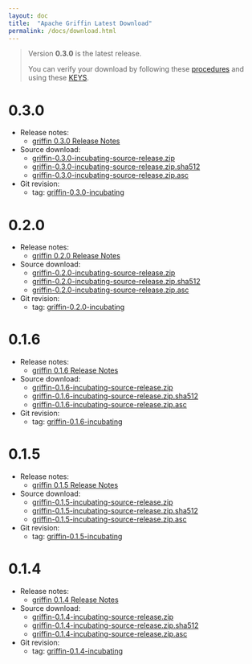 ```yaml
---
layout: doc
title:  "Apache Griffin Latest Download" 
permalink: /docs/download.html
---
```


> Version **0.3.0** is the latest release.
>
> You can verify your download by following these [procedures](https://www.apache.org/info/verification.html) and using these [KEYS](https://dist.apache.org/repos/dist/dev/incubator/griffin/KEYS).

# 0.3.0
* Release notes:
	* [griffin 0.3.0 Release Notes](https://dist.apache.org/repos/dist/dev/incubator/griffin/0.3.0-incubating/CHANGES.txt)
* Source download:
	* [griffin-0.3.0-incubating-source-release.zip](https://dist.apache.org/repos/dist/dev/incubator/griffin/0.3.0-incubating/griffin-0.3.0-incubating-source-release.zip)
	* [griffin-0.3.0-incubating-source-release.zip.sha512](https://dist.apache.org/repos/dist/dev/incubator/griffin/0.3.0-incubating/griffin-0.3.0-incubating-source-release.zip.sha512)
	* [griffin-0.3.0-incubating-source-release.zip.asc](https://dist.apache.org/repos/dist/dev/incubator/griffin/0.3.0-incubating/griffin-0.3.0-incubating-source-release.zip.asc)
* Git revision: 
	* tag: [griffin-0.3.0-incubating](https://git-wip-us.apache.org/repos/asf?p=incubator-griffin.git;a=tag;h=refs/tags/griffin-0.3.0-incubating)


# 0.2.0
* Release notes:
	* [griffin 0.2.0 Release Notes](https://dist.apache.org/repos/dist/dev/incubator/griffin/0.2.0-incubating/CHANGES.txt)
* Source download:
	* [griffin-0.2.0-incubating-source-release.zip](https://dist.apache.org/repos/dist/dev/incubator/griffin/0.2.0-incubating/griffin-0.2.0-incubating-source-release.zip)
	* [griffin-0.2.0-incubating-source-release.zip.sha512](https://dist.apache.org/repos/dist/dev/incubator/griffin/0.2.0-incubating/griffin-0.2.0-incubating-source-release.zip.sha512)
	* [griffin-0.2.0-incubating-source-release.zip.asc](https://dist.apache.org/repos/dist/dev/incubator/griffin/0.2.0-incubating/griffin-0.2.0-incubating-source-release.zip.asc)
* Git revision: 
	* tag: [griffin-0.2.0-incubating](https://git-wip-us.apache.org/repos/asf?p=incubator-griffin.git;a=tag;h=refs/tags/griffin-0.2.0-incubating)

# 0.1.6
* Release notes:
	* [griffin 0.1.6 Release Notes](https://dist.apache.org/repos/dist/dev/incubator/griffin/0.1.6-incubating/CHANGES.txt)
* Source download:
	* [griffin-0.1.6-incubating-source-release.zip](https://dist.apache.org/repos/dist/dev/incubator/griffin/0.1.6-incubating/griffin-0.1.6-incubating-source-release.zip)
	* [griffin-0.1.6-incubating-source-release.zip.sha512](https://dist.apache.org/repos/dist/dev/incubator/griffin/0.1.6-incubating/griffin-0.1.6-incubating-source-release.zip.sha512)
	* [griffin-0.1.6-incubating-source-release.zip.asc](https://dist.apache.org/repos/dist/dev/incubator/griffin/0.1.6-incubating/griffin-0.1.6-incubating-source-release.zip.asc)
* Git revision: 
	* tag: [griffin-0.1.6-incubating](https://git-wip-us.apache.org/repos/asf?p=incubator-griffin.git;a=tag;h=refs/tags/griffin-0.1.6-incubating)

# 0.1.5
* Release notes:
	* [griffin 0.1.5 Release Notes](https://dist.apache.org/repos/dist/dev/incubator/griffin/0.1.5-incubating/CHANGES.txt)
* Source download:
	* [griffin-0.1.5-incubating-source-release.zip](https://dist.apache.org/repos/dist/dev/incubator/griffin/0.1.5-incubating/griffin-0.1.5-incubating-source-release.zip)
	* [griffin-0.1.5-incubating-source-release.zip.sha512](https://dist.apache.org/repos/dist/dev/incubator/griffin/0.1.5-incubating/griffin-0.1.5-incubating-source-release.zip.sha512)
	* [griffin-0.1.5-incubating-source-release.zip.asc](https://dist.apache.org/repos/dist/dev/incubator/griffin/0.1.5-incubating/griffin-0.1.5-incubating-source-release.zip.asc)
* Git revision: 
	* tag: [griffin-0.1.5-incubating](https://git-wip-us.apache.org/repos/asf?p=incubator-griffin.git;a=tag;h=refs/tags/griffin-0.1.5-incubating)

# 0.1.4
* Release notes:
	* [griffin 0.1.4 Release Notes](https://dist.apache.org/repos/dist/dev/incubator/griffin/0.1.4-incubating/CHANGES.txt)
* Source download:
	* [griffin-0.1.4-incubating-source-release.zip](https://dist.apache.org/repos/dist/dev/incubator/griffin/0.1.4-incubating/griffin-0.1.4-incubating-source-release.zip)
	* [griffin-0.1.4-incubating-source-release.zip.sha512](https://dist.apache.org/repos/dist/dev/incubator/griffin/0.1.4-incubating/griffin-0.1.4-incubating-source-release.zip.sha512)
	* [griffin-0.1.4-incubating-source-release.zip.asc](https://dist.apache.org/repos/dist/dev/incubator/griffin/0.1.4-incubating/griffin-0.1.4-incubating-source-release.zip.asc)
* Git revision: 
	* tag: [griffin-0.1.4-incubating](https://git-wip-us.apache.org/repos/asf?p=incubator-griffin.git;a=tag;h=refs/tags/griffin-0.1.4-incubating)
